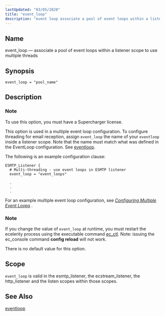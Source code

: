 ```yaml
---
lastUpdated: "03/05/2020"
title: "event_loop"
description: "event loop associate a pool of event loops within a listener scope to use multiple threads event loop pool name To use this option you must have a Supercharger license This option is used in a multiple event loop configuration To configure threading for email reception assign event loop the..."
---
```


<a name="config.ref.event_loop"></a> 
## Name

event_loop — associate a pool of event loops within a listener scope to use multiple threads

## Synopsis

`event_loop = "pool_name"`

<a name="idp24492896"></a> 
## Description

### Note

To use this option, you must have a Supercharger license.

This option is used in a multiple event loop configuration. To configure threading for email reception, assign `event_loop` the name of your `eventloop` inside a listener scope. Note that the name must match what was defined in the EventLoop configuration. See [eventloop](/momentum/4/config/ref-eventloop).

The following is an example configuration clause:

```
ESMTP_Listener {
  # Multi-threading - use event loops in ESMTP listener
  event_loop = "event_loops"

  .
  .
  .
```

For an example multiple event loop configuration, see [*Configuring Multiple Event Loops*](/momentum/4/multi-event-loops) .

### Note

If you change the value of `event_loop` at runtime, you must restart the ecelerity process using the executable command [ec_ctl](/momentum/4/executable/ec-ctl). Note: issuing the ec_console command **config reload**        will not work.

There is no default value for this option.

<a name="idp24502416"></a> 
## Scope

`event_loop` is valid in the esmtp_listener, the ecstream_listener, the http_listener and the listen scopes within those scopes.

<a name="idp24504320"></a> 
## See Also

[eventloop](/momentum/4/config/ref-eventloop)